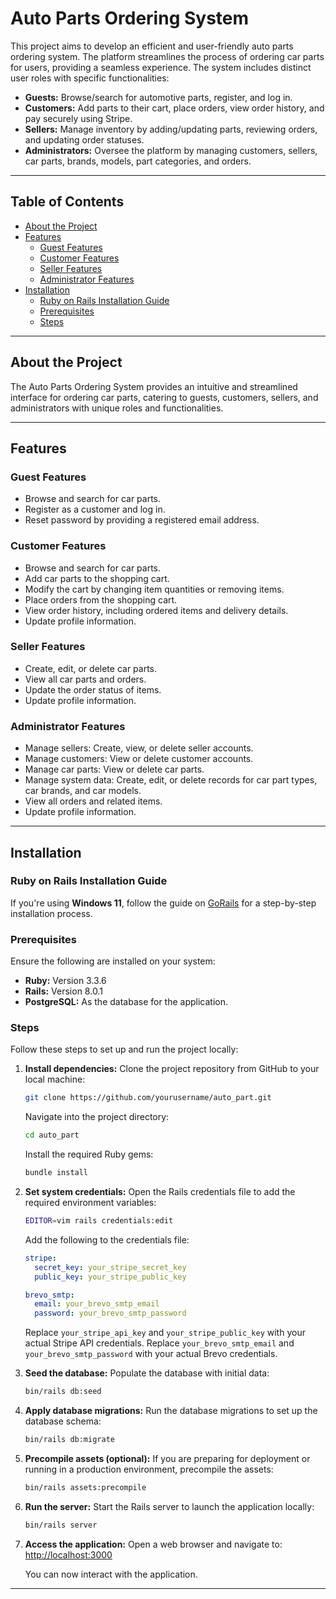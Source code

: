 # Auto Parts Ordering System

This project aims to develop an efficient and user-friendly auto parts ordering system. The platform streamlines the process of ordering car parts for users, providing a seamless experience. The system includes distinct user roles with specific functionalities:

- **Guests:** Browse/search for automotive parts, register, and log in.
- **Customers:** Add parts to their cart, place orders, view order history, and pay securely using Stripe.
- **Sellers:** Manage inventory by adding/updating parts, reviewing orders, and updating order statuses.
- **Administrators:** Oversee the platform by managing customers, sellers, car parts, brands, models, part categories, and orders.

---

## Table of Contents

- [About the Project](#about-the-project)
- [Features](#features)
  - [Guest Features](#guest-features)
  - [Customer Features](#customer-features)
  - [Seller Features](#seller-features)
  - [Administrator Features](#administrator-features)
- [Installation](#installation)
  - [Ruby on Rails Installation Guide](#ruby-on-rails-installation-guide)
  - [Prerequisites](#prerequisites)
  - [Steps](#steps)

---

## About the Project

The Auto Parts Ordering System provides an intuitive and streamlined interface for ordering car parts, catering to guests, customers, sellers, and administrators with unique roles and functionalities.

---

## Features

### Guest Features

- Browse and search for car parts.
- Register as a customer and log in.
- Reset password by providing a registered email address.

### Customer Features

- Browse and search for car parts.
- Add car parts to the shopping cart.
- Modify the cart by changing item quantities or removing items.
- Place orders from the shopping cart.
- View order history, including ordered items and delivery details.
- Update profile information.

### Seller Features

- Create, edit, or delete car parts.
- View all car parts and orders.
- Update the order status of items.
- Update profile information.

### Administrator Features

- Manage sellers: Create, view, or delete seller accounts.
- Manage customers: View or delete customer accounts.
- Manage car parts: View or delete car parts.
- Manage system data: Create, edit, or delete records for car part types, car brands, and car models.
- View all orders and related items.
- Update profile information.

---

## Installation

### Ruby on Rails Installation Guide

If you're using **Windows 11**, follow the guide on [GoRails](https://gorails.com/setup/windows/11) for a step-by-step installation process.

### Prerequisites

Ensure the following are installed on your system:

- **Ruby:** Version 3.3.6
- **Rails:** Version 8.0.1
- **PostgreSQL:** As the database for the application.

### Steps

Follow these steps to set up and run the project locally:

1. **Install dependencies:**
   Clone the project repository from GitHub to your local machine:

   ```bash
   git clone https://github.com/yourusername/auto_part.git
   ```

   Navigate into the project directory:

   ```bash
   cd auto_part
   ```

   Install the required Ruby gems:

   ```bash
   bundle install
   ```

2. **Set system credentials:**
   Open the Rails credentials file to add the required environment variables:

   ```bash
   EDITOR=vim rails credentials:edit
   ```

   Add the following to the credentials file:

   ```yaml
   stripe:
     secret_key: your_stripe_secret_key
     public_key: your_stripe_public_key

   brevo_smtp:
     email: your_brevo_smtp_email
     password: your_brevo_smtp_password
   ```

   Replace `your_stripe_api_key` and `your_stripe_public_key` with your actual Stripe API credentials.
   Replace `your_brevo_smtp_email` and `your_brevo_smtp_password` with your actual Brevo credentials.

3. **Seed the database:**
   Populate the database with initial data:

   ```bash
   bin/rails db:seed
   ```

4. **Apply database migrations:**
   Run the database migrations to set up the database schema:

   ```bash
   bin/rails db:migrate
   ```

5. **Precompile assets (optional):**
   If you are preparing for deployment or running in a production environment, precompile the assets:

   ```bash
   bin/rails assets:precompile
   ```

6. **Run the server:**
   Start the Rails server to launch the application locally:

   ```bash
   bin/rails server
   ```

7. **Access the application:**
   Open a web browser and navigate to:
   [http://localhost:3000](http://localhost:3000)

   You can now interact with the application.

---
